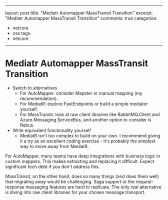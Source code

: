 
---
layout: post
title: "Mediatr Automapper MassTransit Transition"
excerpt: "Mediatr Automapper MassTransit Transition"
comments: true
categories:
  - netcore
  - oss
tags: 
  - netcore
---


# Mediatr Automapper MassTransit Transition

- Switch to alternatives
  - For AutoMapper: consider Mapster or manual mapping (my recommendation).  
  - For MediatR: explore FastEndpoints or build a simple mediator yourself.  
  - For MassTransit: look at raw client libraries like RabbitMQ.Client and Azure.Messaging.ServiceBus, and another option to consider is Rebus.
- Write equivalent functionality yourself
  - MediatR isn't too complex to build on your own. I recommend giving it a try as an excellent coding exercise - it's probably the simplest way to move away from MediatR.

For AutoMapper, many teams have deep integrations with business logic in custom mappers. This makes extracting and replacing it difficult. Expect significant tech debt if you don't address this.

MassTransit, on the other hand, does so many things (and does them well) that migrating away would be challenging. Saga support or the request-response messaging features are hard to replicate. The only real alternative is diving into raw client libraries for your chosen message transport.
